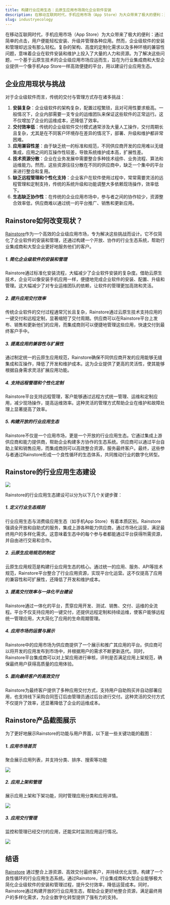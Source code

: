 ```yaml
---
title: 构建行业应用生态：云原生应用市场简化企业软件安装
description: 在移动互联网时代，手机应用市场（App Store）为大众带来了极大的便利：通过简单的点击，用户便能轻松安装、升级并管理各种应用。然而，企业级软件的安装和管理却远没有那么轻松。复杂的架构、高度的定制化需求以及多种环境的兼容性问题，意味着企业在软件安装和维护上投入了大量的人力和资源。为了解决这些问题，一个基于云原生技术的企业级应用市场应运而生，旨在为行业集成商和大型企业提供一个像手机App Store一样高效便捷的平台，用以建设行业应用生态。
slug: industryecology
---
```


在移动互联网时代，手机应用市场（App Store）为大众带来了极大的便利：通过简单的点击，用户便能轻松安装、升级并管理各种应用。然而，企业级软件的安装和管理却远没有那么轻松。复杂的架构、高度的定制化需求以及多种环境的兼容性问题，意味着企业在软件安装和维护上投入了大量的人力和资源。为了解决这些问题，一个基于云原生技术的企业级应用市场应运而生，旨在为行业集成商和大型企业提供一个像手机App Store一样高效便捷的平台，用以建设行业应用生态。

<!--truncate-->

## 企业应用现状与挑战

对于企业级软件而言，传统的交付与管理方式存在诸多挑战：

1. **安装复杂**：企业级软件的架构复杂，配置过程繁琐，且对可用性要求极高。一般情况下，企业内部需要一支专业的运维团队来保证这些软件的正常运行。这不仅增加了企业的运维成本，还降低了效率。
2. **交付效率低**：传统的企业级软件交付模式通常涉及大量人工操作，交付周期长且复杂，尤其是在不同客户环境存在差异的情况下，部署、升级和维护都非常困难。
3. **应用兼容性差**：由于缺乏统一的标准和规范，不同供应商开发的应用难以无缝集成，应用之间的互操作性较差，导致系统维护成本高，扩展性差。
4. **技术资源分散**：企业在业务发展中需要整合多种技术组件、业务流程、算法和运维能力。然而，这些资源往往分散在不同的供应商中，缺乏一个集中的平台来进行整合和复用。
5. **缺乏远程管理和个性化支持**：企业客户在软件使用过程中，常常需要灵活的远程管理和定制支持，传统的系统升级和功能调整大多依赖现场操作，效率低下。
6. **生态缺乏协作性**：在传统的企业应用市场中，参与者之间的协作较少，资源整合效率低，供应商难以通过统一的平台推广、销售和更新应用。

## Rainstore如何改变现状？

[Rainstore](https://rainbond.com/marketplace)作为一个高效的企业级应用市场，专为解决这些挑战而设计。它不仅简化了企业软件的安装和管理，还通过构建一个开放、协作的行业生态系统，帮助行业集成商和大型企业更好地服务他们的客户。

##### 1. 简化企业级软件的安装和管理

Rainstore通过标准化安装流程，大幅减少了企业软件安装的复杂度。借助云原生技术，企业可以像安装手机应用一样，便捷地完成企业软件的安装、配置、升级和管理。这大幅减少了对专业运维团队的依赖，让软件的管理更加高效和灵活。

##### 2. 提升应用交付效率

传统企业软件的交付过程通常冗长且复杂，Rainstore通过云原生技术支持应用的一键交付和远程定制，显著缩短了交付周期。供应商可以在Rainstore平台上发布、销售和更新他们的应用，而集成商则可以便捷地管理这些应用，快速交付到最终客户手中。

##### 3. 提高应用的兼容性与扩展性

通过制定统一的云原生应用规范，Rainstore确保不同供应商开发的应用能够无缝集成和互操作，降低了开发和维护成本。这为企业提供了更高的灵活性，使其能够根据自身需求灵活扩展应用功能。

##### 4. 支持远程管理和个性化定制

Rainstore平台支持远程管理，客户能够通过远程方式统一管理、运维和定制应用，减少现场操作，提高运维效率。这种灵活的管理方式帮助企业在维护和故障处理上显著提高了效率。

##### 5. 构建开放的行业应用生态

Rainstore不仅是一个应用市场，更是一个开放的行业应用生态。它通过集成上游供应商和能力提供商，帮助企业构建多方协作的生态系统。供应商可以通过平台自助上架和销售应用，而集成商则可以高效整合资源，服务最终客户。最终，这些参与者通过Rainstore形成一个良性循环的生态体系，共同推动行业的数字化转型。

## Rainstore的行业应用生态建设



![](https://static.goodrain.com/marketplace/%E8%A7%A3%E5%86%B3%E6%96%B9%E6%A1%88/%E8%A1%8C%E4%B8%9A%E7%94%9F%E6%80%81/AvFCZsGn32oaQMqApy7sB0slLUVSaTvXLKSoy5ybJlA%3D.png)

Rainstore的行业应用生态建设可以分为以下几个关键步骤：

##### 1. 定义行业生态规则

行业应用生态与消费级应用生态（如手机App Store）有着本质区别。Rainstore强调全开放和自助式的服务，集成上游各种能力供应商，通过市场化运营，满足最终用户的多样化需求。这意味着生态中的每个参与者都能通过平台获得所需资源，并自由进行交易和合作。

##### 2. 云原生应用规范的制定

云原生应用规范是构建行业应用生态的核心。通过统一的应用、服务、API等技术规范，Rainstore平台整合了行业应用资源，实现平台化运营。这不仅提高了应用的兼容性和可扩展性，还降低了开发和维护成本。

##### 3. 提高交付效率与一体化平台建设

Rainstore通过一体化的平台，贯穿应用开发、测试、销售、交付、运维的全流程。平台不仅支持应用的一键交付，还提供远程定制和持续运维，使客户能够远程统一管理应用，大大简化了应用的生命周期管理。

##### 4. 应用市场的运营与展示

Rainstore中的应用市场为供应商提供了一个展示和推广其应用的平台。供应商可以将开发的应用发布到市场中，并根据用户的需求不断更新迭代。同时，Rainstore平台集成商可以对上架应用进行审核，评判是否满足应用上架规范，确保最终用户获得高质量的应用体验。

##### 5. 面向最终客户的高效交付

Rainstore为最终客户提供了多种应用交付方式，支持用户自助购买并自动部署应用，也支持线下采购合同签订后由管理员通过后台进行交付。这种灵活的交付方式不仅提升了效率，还显著降低了企业的运维成本。

## Rainstore产品截图展示

为了更好地展示Rainstore的功能与用户界面，以下是一些关键功能的截图：



##### 1. 应用市场首页

聚合展示应用列表，并支持分类、排序、搜索等功能

![](https://static.goodrain.com/marketplace/%E8%A7%A3%E5%86%B3%E6%96%B9%E6%A1%88/%E8%A1%8C%E4%B8%9A%E7%94%9F%E6%80%81/8v6UUVEKkDx_ucgAcq3UeSSZ_4Wz0SvvgQt0_Pxczfs%3D.webp)

##### 2. 应用上架和管理

展示应用上架和下架功能，同时管理应用分类和应用详情。

![](https://static.goodrain.com/marketplace/%E8%A7%A3%E5%86%B3%E6%96%B9%E6%A1%88/%E8%A1%8C%E4%B8%9A%E7%94%9F%E6%80%81/c1tmTg43g9-g2G4J2DZZIPXcAhNd-6chF_BJBC18fus%3D.webp)

##### 3. 应用交付管理

监控和管理已经交付的应用，还能实时监测应用运行情况。

![](https://static.goodrain.com/marketplace/%E8%A7%A3%E5%86%B3%E6%96%B9%E6%A1%88/%E8%A1%8C%E4%B8%9A%E7%94%9F%E6%80%81/6MpMBVgiA2oJoiPZD7gY_seFo-vLyjnd-ZisiO8ptJM%3D.png)

## 结语

[Rainstore](https://rainbond.com/marketplace) 通过整合上游资源、高效交付最终客户，并持续优化反馈，构建了一个良性循环的行业应用生态系统。通过Rainstore，行业集成商和大型企业能够极大简化企业级软件的安装和管理过程，提升交付效率，降低运营成本。同时，Rainstore通过构建开放的行业应用生态，帮助企业更好地整合资源，满足最终用户的多样化需求，为企业数字化转型提供了强有力的支持。